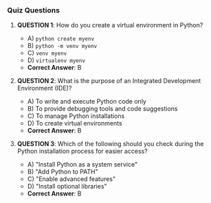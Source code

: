 ### Quiz Questions ###

1. **QUESTION 1**: How do you create a virtual environment in Python?
   - A) `python create myenv`
   - B) `python -m venv myenv`
   - C) `venv myenv`
   - D) `virtualenv myenv`
   - **Correct Answer**: B

2. **QUESTION 2**: What is the purpose of an Integrated Development Environment (IDE)?
   - A) To write and execute Python code only
   - B) To provide debugging tools and code suggestions
   - C) To manage Python installations
   - D) To create virtual environments
   - **Correct Answer**: B

3. **QUESTION 3**: Which of the following should you check during the Python installation process for easier access?
   - A) "Install Python as a system service"
   - B) "Add Python to PATH"
   - C) "Enable advanced features"
   - D) "Install optional libraries"
   - **Correct Answer**: B